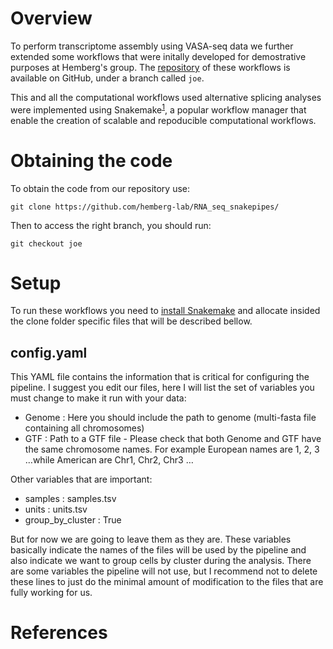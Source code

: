 # Overview

To perform transcriptome assembly using VASA-seq data we further extended some workflows that were initally developed for demostrative purposes at Hemberg's group. The [repository](https://github.com/hemberg-lab/RNA_seq_snakepipes/) of these workflows is available on GitHub, under a branch called `joe`.

This and all the computational workflows used alternative splicing analyses were implemented using Snakemake<sup>[1](https://snakemake.readthedocs.io/en/stable/)</sup>, a popular workflow manager that enable the creation of scalable and repoducible computational workflows.  


# Obtaining the code

To obtain the code from our repository use:

```{bash}
git clone https://github.com/hemberg-lab/RNA_seq_snakepipes/
```

Then to access the right branch, you should run:

```{bash}
git checkout joe
```

# Setup

To run these workflows you need to [install Snakemake](https://snakemake.readthedocs.io/en/stable/getting_started/installation.html) and allocate insided the clone folder specific files that will be described bellow.


## config.yaml

This YAML file contains the information that is critical for configuring the pipeline. I suggest you edit our files, here I will list the set of variables you must change to make it run with your data:


- Genome : Here you should include the path to genome (multi-fasta file containing all chromosomes)
- GTF : Path to a GTF file  - Please check that both Genome and GTF have the same chromosome names. For example European names are 1, 2, 3 …while American are Chr1, Chr2, Chr3 …


Other variables that are important:

- samples : samples.tsv
- units : units.tsv
- group_by_cluster : True


But for now we are going to leave them as they are. These variables basically indicate the names of the files will be used by the pipeline and also indicate we want to group cells by cluster during the analysis. There are some variables the pipeline will not use, but I recommend not to delete these lines to just do the minimal amount of modification to the files that are fully working for us.


# References
